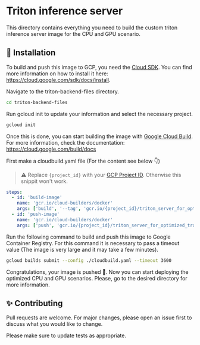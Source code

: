 # Triton inference server

This directory contains everything you need to build the custom triton inference server image for the CPU and GPU scenario.

## 💾 Installation

To build and push this image to GCP, you need the [Cloud SDK](https://cloud.google.com/sdk). You can find more information on how to install it here: https://cloud.google.com/sdk/docs/install.

Navigate to the triton-backend-files directory.

```bash
cd triton-backend-files
```

Run gcloud init to update your information and select the necessary project.

```bash
gcloud init
```

Once this is done, you can start building the image with [Google Cloud Build](https://cloud.google.com/build). For more information, check the documentation: https://cloud.google.com/build/docs

First make a cloudbuild.yaml file (For the content see below 👇)

> ⚠️ Replace `{project_id}` with your [GCP Project ID](https://cloud.google.com/resource-manager/docs/creating-managing-projects). Otherwise this snippit won't work.

```yaml
steps:
  - id: 'build-image'
    name: 'gcr.io/cloud-builders/docker'
    args: ['build', '--tag', 'gcr.io/{project_id}/triton_server_for_optimized_transformers:latest', '.']
  - id: 'push-image'
    name: 'gcr.io/cloud-builders/docker'
    args: ['push', 'gcr.io/{project_id}/triton_server_for_optimized_transformers:latest']
```

Run the following command to build and push this image to Google Container Registry. For this command it is necessary to pass a timeout value (The image is very large and it may take a few minutes).

```bash
gcloud builds submit --config ./cloudbuild.yaml --timeout 3600
```

Congratulations, your image is pushed 🥳. Now you can start deploying the optimized CPU and GPU scenarios. Please, go to the desired directory for more information.

## ✨ Contributing

Pull requests are welcome. For major changes, please open an issue first to discuss what you would like to change.

Please make sure to update tests as appropriate.
